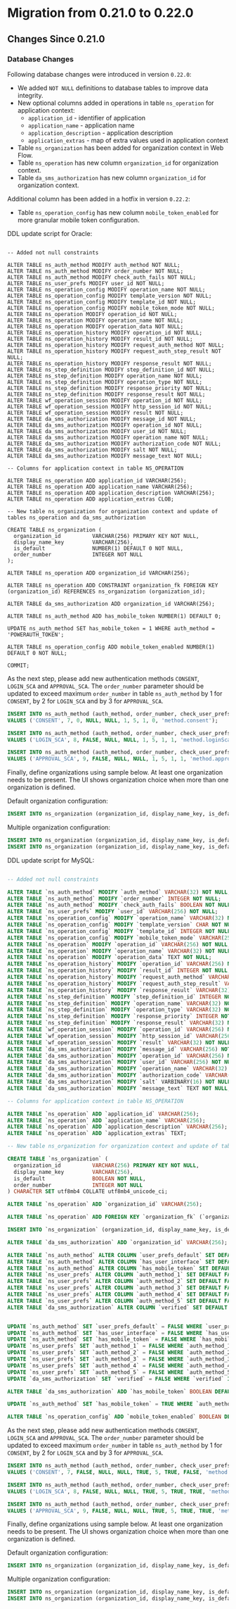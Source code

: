 # Migration from 0.21.0 to 0.22.0

## Changes Since 0.21.0

### Database Changes

Following database changes were introduced in version `0.22.0`:
 
- We added `NOT NULL` definitions to database tables to improve data integrity.
- New optional columns added in operations in table `ns_operation` for application context:
  - `application_id` - identifier of application
  - `application_name` - application name
  - `application_description` - application description
  - `application_extras` - map of extra values used in application context
- Table `ns_organization` has been added for organization context in Web Flow.
- Table `ns_operation` has new column `organization_id` for organization context.
- Table `da_sms_authorization` has new column `organization_id` for organization context.

Additional column has been added in a hotfix in version `0.22.2`:
- Table `ns_operation_config` has new column `mobile_token_enabled` for more granular mobile token configuration.
  
DDL update script for Oracle:
```

-- Added not null constraints 

ALTER TABLE ns_auth_method MODIFY auth_method NOT NULL;
ALTER TABLE ns_auth_method MODIFY order_number NOT NULL;
ALTER TABLE ns_auth_method MODIFY check_auth_fails NOT NULL;
ALTER TABLE ns_user_prefs MODIFY user_id NOT NULL;
ALTER TABLE ns_operation_config MODIFY operation_name NOT NULL;
ALTER TABLE ns_operation_config MODIFY template_version NOT NULL;
ALTER TABLE ns_operation_config MODIFY template_id NOT NULL;
ALTER TABLE ns_operation_config MODIFY mobile_token_mode NOT NULL;
ALTER TABLE ns_operation MODIFY operation_id NOT NULL;
ALTER TABLE ns_operation MODIFY operation_name NOT NULL;
ALTER TABLE ns_operation MODIFY operation_data NOT NULL;
ALTER TABLE ns_operation_history MODIFY operation_id NOT NULL;
ALTER TABLE ns_operation_history MODIFY result_id NOT NULL;
ALTER TABLE ns_operation_history MODIFY request_auth_method NOT NULL;
ALTER TABLE ns_operation_history MODIFY request_auth_step_result NOT NULL;
ALTER TABLE ns_operation_history MODIFY response_result NOT NULL;
ALTER TABLE ns_step_definition MODIFY step_definition_id NOT NULL;
ALTER TABLE ns_step_definition MODIFY operation_name NOT NULL;
ALTER TABLE ns_step_definition MODIFY operation_type NOT NULL;
ALTER TABLE ns_step_definition MODIFY response_priority NOT NULL;
ALTER TABLE ns_step_definition MODIFY response_result NOT NULL;
ALTER TABLE wf_operation_session MODIFY operation_id NOT NULL;
ALTER TABLE wf_operation_session MODIFY http_session_id NOT NULL;
ALTER TABLE wf_operation_session MODIFY result NOT NULL;
ALTER TABLE da_sms_authorization MODIFY message_id NOT NULL;
ALTER TABLE da_sms_authorization MODIFY operation_id NOT NULL;
ALTER TABLE da_sms_authorization MODIFY user_id NOT NULL;
ALTER TABLE da_sms_authorization MODIFY operation_name NOT NULL;
ALTER TABLE da_sms_authorization MODIFY authorization_code NOT NULL;
ALTER TABLE da_sms_authorization MODIFY salt NOT NULL;
ALTER TABLE da_sms_authorization MODIFY message_text NOT NULL;

-- Columns for application context in table NS_OPERATION 

ALTER TABLE ns_operation ADD application_id VARCHAR(256);
ALTER TABLE ns_operation ADD application_name VARCHAR(256);
ALTER TABLE ns_operation ADD application_description VARCHAR(256);
ALTER TABLE ns_operation ADD application_extras CLOB;

-- New table ns_organization for organization context and update of tables ns_operation and da_sms_authorization

CREATE TABLE ns_organization (
  organization_id          VARCHAR(256) PRIMARY KEY NOT NULL,
  display_name_key         VARCHAR(256),
  is_default               NUMBER(1) DEFAULT 0 NOT NULL,
  order_number             INTEGER NOT NULL
);

ALTER TABLE ns_operation ADD organization_id VARCHAR(256);

ALTER TABLE ns_operation ADD CONSTRAINT organization_fk FOREIGN KEY (organization_id) REFERENCES ns_organization (organization_id);

ALTER TABLE da_sms_authorization ADD organization_id VARCHAR(256);

ALTER TABLE ns_auth_method ADD has_mobile_token NUMBER(1) DEFAULT 0;

UPDATE ns_auth_method SET has_mobile_token = 1 WHERE auth_method = 'POWERAUTH_TOKEN';

ALTER TABLE ns_operation_config ADD mobile_token_enabled NUMBER(1) DEFAULT 0 NOT NULL;

COMMIT;
```

As the next step, please add new authentication methods `CONSENT`, `LOGIN_SCA` and `APPROVAL_SCA`. The `order_number` parameter should be updated to exceed maximum `order_number` in table `ns_auth_method` by 1 for `CONSENT`, by 2 for `LOGIN_SCA` and by 3 for `APPROVAL_SCA`.

```sql
INSERT INTO ns_auth_method (auth_method, order_number, check_user_prefs, user_prefs_column, user_prefs_default, check_auth_fails, max_auth_fails, has_user_interface, has_mobile_token, display_name_key)
VALUES ('CONSENT', 7, 0, NULL, NULL, 1, 5, 1, 0, 'method.consent');

INSERT INTO ns_auth_method (auth_method, order_number, check_user_prefs, user_prefs_column, user_prefs_default, check_auth_fails, max_auth_fails, has_user_interface, has_mobile_token, display_name_key)
VALUES ('LOGIN_SCA', 8, FALSE, NULL, NULL, 1, 5, 1, 1, 'method.loginSca');

INSERT INTO ns_auth_method (auth_method, order_number, check_user_prefs, user_prefs_column, user_prefs_default, check_auth_fails, max_auth_fails, has_user_interface, has_mobile_token, display_name_key)
VALUES ('APPROVAL_SCA', 9, FALSE, NULL, NULL, 1, 5, 1, 1, 'method.approvalSca');
```

Finally, define organizations using sample below. At least one organization needs to be present. The UI shows organization choice when more than one organization is defined.

Default organization configuration:
```sql
INSERT INTO ns_organization (organization_id, display_name_key, is_default, order_number) VALUES ('DEFAULT', null, 1, 1);
```

Multiple organization configuration:
```sql
INSERT INTO ns_organization (organization_id, display_name_key, is_default, order_number) VALUES ('RETAIL', 'organization.retail', 1, 1);
INSERT INTO ns_organization (organization_id, display_name_key, is_default, order_number) VALUES ('SME', 'organization.sme', 0, 2);
```

DDL update script for MySQL:
```sql

-- Added not null constraints 

ALTER TABLE `ns_auth_method` MODIFY `auth_method` VARCHAR(32) NOT NULL;
ALTER TABLE `ns_auth_method` MODIFY `order_number` INTEGER NOT NULL;
ALTER TABLE `ns_auth_method` MODIFY `check_auth_fails` BOOLEAN NOT NULL;
ALTER TABLE `ns_user_prefs` MODIFY `user_id` VARCHAR(256) NOT NULL;
ALTER TABLE `ns_operation_config` MODIFY `operation_name` VARCHAR(32) NOT NULL;
ALTER TABLE `ns_operation_config` MODIFY `template_version` CHAR NOT NULL;
ALTER TABLE `ns_operation_config` MODIFY `template_id` INTEGER NOT NULL;
ALTER TABLE `ns_operation_config` MODIFY `mobile_token_mode` VARCHAR(256) NOT NULL;
ALTER TABLE `ns_operation` MODIFY `operation_id` VARCHAR(256) NOT NULL;
ALTER TABLE `ns_operation` MODIFY `operation_name` VARCHAR(32) NOT NULL;
ALTER TABLE `ns_operation` MODIFY `operation_data` TEXT NOT NULL;
ALTER TABLE `ns_operation_history` MODIFY `operation_id` VARCHAR(256) NOT NULL;
ALTER TABLE `ns_operation_history` MODIFY `result_id` INTEGER NOT NULL;
ALTER TABLE `ns_operation_history` MODIFY `request_auth_method` VARCHAR(32) NOT NULL;
ALTER TABLE `ns_operation_history` MODIFY `request_auth_step_result` VARCHAR(32) NOT NULL;
ALTER TABLE `ns_operation_history` MODIFY `response_result` VARCHAR(32) NOT NULL;
ALTER TABLE `ns_step_definition` MODIFY `step_definition_id` INTEGER NOT NULL;
ALTER TABLE `ns_step_definition` MODIFY `operation_name` VARCHAR(32) NOT NULL;
ALTER TABLE `ns_step_definition` MODIFY `operation_type` VARCHAR(32) NOT NULL;
ALTER TABLE `ns_step_definition` MODIFY `response_priority` INTEGER NOT NULL;
ALTER TABLE `ns_step_definition` MODIFY `response_result` VARCHAR(32) NOT NULL;
ALTER TABLE `wf_operation_session` MODIFY `operation_id` VARCHAR(256) NOT NULL;
ALTER TABLE `wf_operation_session` MODIFY `http_session_id` VARCHAR(256) NOT NULL;
ALTER TABLE `wf_operation_session` MODIFY `result` VARCHAR(32) NOT NULL;
ALTER TABLE `da_sms_authorization` MODIFY `message_id` VARCHAR(256) NOT NULL;
ALTER TABLE `da_sms_authorization` MODIFY `operation_id` VARCHAR(256) NOT NULL;
ALTER TABLE `da_sms_authorization` MODIFY `user_id` VARCHAR(256) NOT NULL;
ALTER TABLE `da_sms_authorization` MODIFY `operation_name` VARCHAR(32) NOT NULL;
ALTER TABLE `da_sms_authorization` MODIFY `authorization_code` VARCHAR(32) NOT NULL;
ALTER TABLE `da_sms_authorization` MODIFY `salt` VARBINARY(16) NOT NULL;
ALTER TABLE `da_sms_authorization` MODIFY `message_text` TEXT NOT NULL;

-- Columns for application context in table NS_OPERATION

ALTER TABLE `ns_operation` ADD `application_id` VARCHAR(256);
ALTER TABLE `ns_operation` ADD `application_name` VARCHAR(256);
ALTER TABLE `ns_operation` ADD `application_description` VARCHAR(256);
ALTER TABLE `ns_operation` ADD `application_extras` TEXT;

-- New table ns_organization for organization context and update of tables ns_operation and da_sms_authorization

CREATE TABLE `ns_organization` (
  organization_id          VARCHAR(256) PRIMARY KEY NOT NULL,
  display_name_key         VARCHAR(256),
  is_default               BOOLEAN NOT NULL,
  order_number             INTEGER NOT NULL
) CHARACTER SET utf8mb4 COLLATE utf8mb4_unicode_ci;

ALTER TABLE `ns_operation` ADD `organization_id` VARCHAR(256);

ALTER TABLE `ns_operation` ADD FOREIGN KEY `organization_fk` (`organization_id`) REFERENCES `ns_organization` (`organization_id`);

INSERT INTO `ns_organization` (organization_id, display_name_key, is_default, order_number) VALUES ('DEFAULT', null, TRUE, 1);

ALTER TABLE `da_sms_authorization` ADD `organization_id` VARCHAR(256);

ALTER TABLE `ns_auth_method` ALTER COLUMN `user_prefs_default` SET DEFAULT FALSE;
ALTER TABLE `ns_auth_method` ALTER COLUMN `has_user_interface` SET DEFAULT FALSE;
ALTER TABLE `ns_auth_method` ALTER COLUMN `has_mobile_token` SET DEFAULT FALSE;
ALTER TABLE `ns_user_prefs` ALTER COLUMN `auth_method_1` SET DEFAULT FALSE;
ALTER TABLE `ns_user_prefs` ALTER COLUMN `auth_method_2` SET DEFAULT FALSE;
ALTER TABLE `ns_user_prefs` ALTER COLUMN `auth_method_3` SET DEFAULT FALSE;
ALTER TABLE `ns_user_prefs` ALTER COLUMN `auth_method_4` SET DEFAULT FALSE;
ALTER TABLE `ns_user_prefs` ALTER COLUMN `auth_method_5` SET DEFAULT FALSE;
ALTER TABLE `da_sms_authorization` ALTER COLUMN `verified` SET DEFAULT FALSE;


UPDATE `ns_auth_method` SET `user_prefs_default` = FALSE WHERE `user_prefs_default` IS NULL;
UPDATE `ns_auth_method` SET `has_user_interface` = FALSE WHERE `has_user_interface` IS NULL;
UPDATE `ns_auth_method` SET `has_mobile_token` = FALSE WHERE `has_mobile_token` IS NULL;
UPDATE `ns_user_prefs` SET `auth_method_1` = FALSE WHERE `auth_method_1` IS NULL;
UPDATE `ns_user_prefs` SET `auth_method_2` = FALSE WHERE `auth_method_2` IS NULL;
UPDATE `ns_user_prefs` SET `auth_method_3` = FALSE WHERE `auth_method_3` IS NULL;
UPDATE `ns_user_prefs` SET `auth_method_4` = FALSE WHERE `auth_method_4` IS NULL;
UPDATE `ns_user_prefs` SET `auth_method_5` = FALSE WHERE `auth_method_5` IS NULL;
UPDATE `da_sms_authorization` SET `verified` = FALSE WHERE `verified` IS NULL;

ALTER TABLE `da_sms_authorization` ADD `has_mobile_token` BOOLEAN DEFAULT FALSE;

UPDATE `ns_auth_method` SET `has_mobile_token` = TRUE WHERE `auth_method` = 'POWERAUTH_TOKEN';

ALTER TABLE `ns_operation_config` ADD `mobile_token_enabled` BOOLEAN DEFAULT FALSE NOT NULL;

```

As the next step, please add new authentication methods `CONSENT`, `LOGIN_SCA` and `APPROVAL_SCA`. The `order_number` parameter should be updated to exceed maximum `order_number` in table `ns_auth_method` by 1 for `CONSENT`, by 2 for `LOGIN_SCA` and by 3 for `APPROVAL_SCA`.

```sql
INSERT INTO ns_auth_method (auth_method, order_number, check_user_prefs, user_prefs_column, user_prefs_default, check_auth_fails, max_auth_fails, has_user_interface, has_mobile_token, display_name_key)
VALUES ('CONSENT', 7, FALSE, NULL, NULL, TRUE, 5, TRUE, FALSE, 'method.consent');

INSERT INTO ns_auth_method (auth_method, order_number, check_user_prefs, user_prefs_column, user_prefs_default, check_auth_fails, max_auth_fails, has_user_interface, has_mobile_token, display_name_key)
VALUES ('LOGIN_SCA', 8, FALSE, NULL, NULL, TRUE, 5, TRUE, TRUE, 'method.loginSca');

INSERT INTO ns_auth_method (auth_method, order_number, check_user_prefs, user_prefs_column, user_prefs_default, check_auth_fails, max_auth_fails, has_user_interface, has_mobile_token, display_name_key)
VALUES ('APPROVAL_SCA', 9, FALSE, NULL, NULL, TRUE, 5, TRUE, TRUE, 'method.approvalSca');
```

Finally, define organizations using sample below. At least one organization needs to be present. The UI shows organization choice when more than one organization is defined.

Default organization configuration:
```sql
INSERT INTO ns_organization (organization_id, display_name_key, is_default, order_number) VALUES ('DEFAULT', null, 1, 1);
```

Multiple organization configuration:
```sql
INSERT INTO ns_organization (organization_id, display_name_key, is_default, order_number) VALUES ('RETAIL', 'organization.retail', TRUE, 1);
INSERT INTO ns_organization (organization_id, display_name_key, is_default, order_number) VALUES ('SME', 'organization.sme', FALSE, 2);
```

